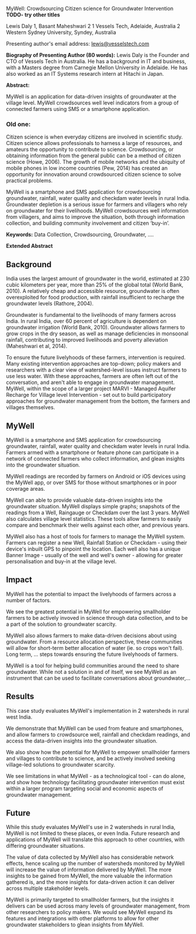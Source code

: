 
MyWell: Crowdsourcing Citizen science for Groundwater Intervention
__TODO- try other titles__

Lewis Daly 1, Basant Maheshwari 2
1 Vessels Tech, Adelaide, Australia
2 Western Sydney University, Syndey, Australia

Presenting author's email address: lewis@vesselstech.com

**Biography of Presenting Author (80 words):**
Lewis Daly is the Founder and CTO of Vessels Tech in Australia. He has a background in IT and business, with a Masters degree from Carnegie Mellon University in Adelaide. He has also worked as an IT Systems research intern at Hitachi in Japan.

**Abstract:**

MyWell is an application for data-driven insights of groundwater at the village level. MyWell crowdsources well level indicators from a group of connected farmers using SMS or a smartphone application.

### Old one:

Citizen science is when everyday citizens are involved in scientific study. Citizen science allows professionals to harness a large of resources, and amateurs the opportunity to contribute to science. Crowdsourcing, or obtaining information from the general public can be a method of citizen science (Howe, 2006). The growth of mobile networks and the ubiquity of mobile phones in low income countries (Pew, 2014) has created an opportunity for innovation around crowdsourced citizen science to solve practical problems.

MyWell is a smartphone and SMS application for crowdsourcing groundwater, rainfall, water quality and checkdam water levels in rural India. Groundwater depletion is a serious issue for farmers and villagers who rely on groundwater for their livelihoods. MyWell crowdsources well information from villagers, and aims to improve the situation, both through information collection, and building community involvement and citizen ‘buy-in’.

**Keywords:**
Data Collection, Crowdsourcing, Groundwater, ....


**Extended Abstract**

## Background

India uses the largest amount of groundwater in the world, estimated at 230 cubic kilometers per year, more than 25% of the global total (World Bank, 2010). A relatively cheap and accessible resource, groundwater is often overexploited for food production, with rainfall insufficient to recharge the groundwater levels (Rathore, 2004).

Groundwater is fundamental to the livelihoods of many farmers across India. In rural India, over 60 percent of agriculture is dependent on groundwater irrigation (World Bank, 2010). Groundwater allows farmers to grow crops in the dry season, as well as manage deficiencies in monsoonal rainfall, contributing to improved livelihoods and poverty alleviation (Maheshwari et al, 2014).

To ensure the future livelyhoods of these farmers, intervention is required. Many existing intervention approaches are top-down; policy makers and researchers with a clear view of watershed-level issues instruct farmers to use less water. With these approaches, farmers are often left out of the conversation, and aren't able to engage in groundwater management. MyWell, within the scope of a larger project MARVI - Managed Aquifer Recharge for Village level Intervention - set out to build participatory approaches for groundwater management from the bottom, the farmers and villages themselves.


## MyWell

MyWell is a smartphone and SMS application for crowdsourcing groundwater, rainfall, water quality and checkdam water levels in rural India. Farmers armed with a smartphone or feature phone can participate in a network of connected farmers who collect information, and glean insights into the groundwater situation.

MyWell readings are recorded by farmers on Android or iOS devices using the MyWell app, or over SMS for those without smartphones or in poor coverage areas.

MyWell can able to provide valuable data-driven insights into the groundwater situation. MyWell displays simple graphs; snapshots of the readings from a Well, Raingauge or Checkdam over the last 3 years.  MyWell also calculates village level statistics. These tools allow farmers to easily compare and benchmark their wells against each other, and previous years.

MyWell also has a host of tools for farmers to manage the MyWell system. Farmers can register a new Well, Rainfall Station or Checkdam - using their device's inbuilt GPS to pinpoint the location. Each well also has a unique Banner Image - usually of the well and well's owner -  allowing for greater personalisation and buy-in at the village level.

## Impact

MyWell has the potential to impact the livelyhoods of farmers across a number of factors.

We see the greatest potential in MyWell for empowering smallholder farmers to be actively invoved in science through data collection, and to be a part of the solution to groundwater scarcity.

MyWell also allows farmers to make data-driven decisions about using groundwater. From a resource allocation perspective, these communities will allow for short-term better allocation of water (ie. so crops won't fail). Long term, ... steps towards ensuring the future livelyhoods of farmers.

MyWell is a tool for helping build communities around the need to share groundwater. While not a solution in and of itself, we see MyWell as an instrument that can be used to facilitate conversations about groundwater,...


## Results

This case study evaluates MyWell's implementation in 2 watersheds in rural west India.

We demonstrate that MyWell can be used from feature and smartphones, and allow farmers to crowdsource well, rainfall and checkdam readings, and access the data-driven insights into the groundwater situation.

We also show how the potential for MyWell to empower smallholder farmers and villages to contribute to science, and be actively involved seeking village-led solutions to groundwater scarcity.

We see limitations in what MyWell - as a technological tool - can do alone, and show how technology facilitating groundwater intervention must exist within a larger program targeting social and economic aspects of groundwater management.


## Future

While this study evaluates MyWell's use in 2 watersheds in rural India, MyWell is not limited to these places, or even India. Future research and applications of MyWell will translate this approach to other countries, with differing groundwater situations.

The value of data collected by MyWell also has considerable network effects, hence scaling up the number of watersheds monitored by MyWell will increase the value of information delivered by MyWell. The more insights to be gained from MyWell, the more valuable the information gathered is, and the more insights for data-driven action it can deliver across multiple stakeholder levels.

MyWell is primarily targeted to smallholder farmers, but the insights it delivers can be used across many levels of groundwater management, from other researchers to policy makers. We would see MyWell expand its features and integrations with other platforms to allow for other groundwater stakeholders to glean insights from MyWell.
